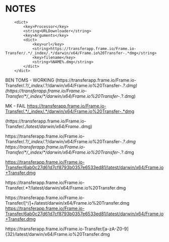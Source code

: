 # NOTES

        <dict>
            <key>Processor</key>
            <string>URLDownloader</string>
            <key>Arguments</key>
            <dict>
                <key>url</key>
                <string>https://transferapp.frame.io/Frame.io-Transfer/.*/_index/.*/darwin/x64/Frame.io%20Transfer-.*dmg</string>
                <key>filename</key>
                <string>%NAME%.dmg</string>
            </dict>
        </dict>


BEN TOMS - WORKING
(https://transferapp\.frame\.io/Frame\.io-Transfer/.*?/_index/.*?/darwin/x64/Frame\.io%20Transfer-.*?\.dmg)
(https://transferapp\.frame\.io/Frame\.io-Transfer/\*/_index/\*/darwin/x64/Frame\.io%20Transfer-.*?\.dmg)

MK - FAIL
https://transferapp.frame.io/Frame.io-Transfer/.*/_index/.*/darwin/x64/Frame.io%20Transfer-.*dmg

(https://transferapp\.frame\.io/Frame\.io-Transfer/.*/latest/darwin/x64/Frame.*\.dmg)

https://transferapp\.frame\.io/Frame\.io-Transfer/.*?/_index/.*?/darwin/x64/Frame\.io%20Transfer-.*?\.dmg
https://transferapp\.frame\.io/Frame\.io-Transfer/\*/_index/\*/darwin/x64/Frame\.io%20Transfer-.*?\.dmg

https://transferapp.frame.io/Frame.io-Transfer/6ab0c27d61d7cf8793b0357e6533ed81/latest/darwin/x64/Frame.io+Transfer.dmg

https://transferapp\.frame\.io/Frame\.io-Transfer/.*?/latest/darwin/x64/Frame\.io%20Transfer\.dmg


https://transferapp\.frame\.io/Frame\.io-Transfer/[^/]+/latest/darwin/x64/Frame\.io%20Transfer\.dmg
https://transferapp.frame.io/Frame.io-Transfer/6ab0c27d61d7cf8793b0357e6533ed81/latest/darwin/x64/Frame.io+Transfer.dmg


https://transferapp\.frame\.io/Frame\.io-Transfer/[a-zA-Z0-9]{32}/latest/darwin/x64/Frame\.io%20Transfer\.dmg